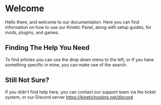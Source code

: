# Welcome

Hello there, and welcome to our documentation. Here you can find information on how to use our Kinetic Panel, along with setup guides, for mods, plugins, and games. 

## Finding The Help You Need
To find articles you can use the drop down menu to the left, or if you have something specific in mine, you can make use of the search.


## Still Not Sure?
If you didn't find help here, you can contact our support team via the ticket system, or our Discord server
https://kinetichosting.net/discord